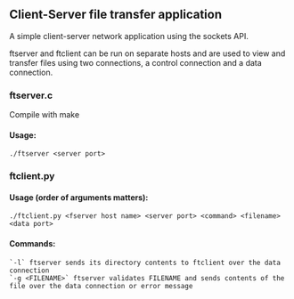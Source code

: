 ## Client-Server file transfer application

A simple client-server network application using the sockets API.

ftserver and ftclient can be run on separate hosts and are used to view and transfer files using two connections, a control connection and a data connection.

### ftserver.c

Compile with make

#### Usage:
	./ftserver <server port>

### ftclient.py

#### Usage (order of arguments matters):
	./ftclient.py <fserver host name> <server port> <command> <filename> <data port>

#### Commands:
	`-l` ftserver sends its directory contents to ftclient over the data connection
	`-g <FILENAME>` ftserver validates FILENAME and sends contents of the file over the data connection or error message
